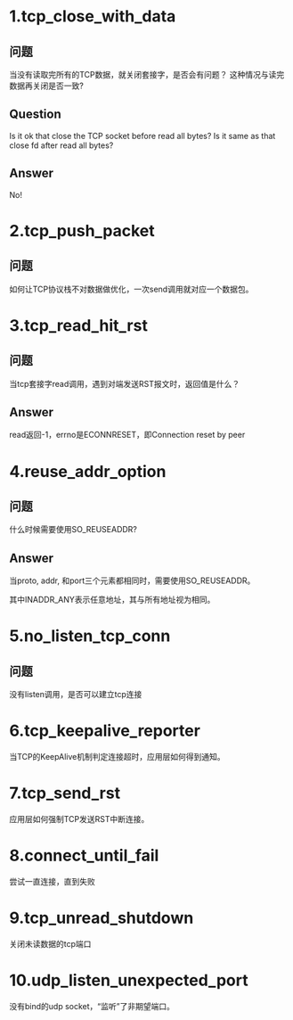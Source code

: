 # 1.tcp_close_with_data

## 问题

当没有读取完所有的TCP数据，就关闭套接字，是否会有问题？
这种情况与读完数据再关闭是否一致?

## Question

Is it ok that close the TCP socket before read all bytes?
Is it same as that close fd after read all bytes?

## Answer
No!

# 2.tcp_push_packet

## 问题

如何让TCP协议栈不对数据做优化，一次send调用就对应一个数据包。


# 3.tcp_read_hit_rst

## 问题


当tcp套接字read调用，遇到对端发送RST报文时，返回值是什么？

## Answer

read返回-1，errno是ECONNRESET，即Connection reset by peer


# 4.reuse_addr_option


## 问题


什么时候需要使用SO_REUSEADDR?


## Answer


当proto, addr, 和port三个元素都相同时，需要使用SO_REUSEADDR。

其中INADDR_ANY表示任意地址，其与所有地址视为相同。


# 5.no_listen_tcp_conn  

## 问题  
没有listen调用，是否可以建立tcp连接


# 6.tcp_keepalive_reporter
当TCP的KeepAlive机制判定连接超时，应用层如何得到通知。  



# 7.tcp_send_rst  
应用层如何强制TCP发送RST中断连接。 


# 8.connect_until_fail
尝试一直连接，直到失败

# 9.tcp_unread_shutdown
关闭未读数据的tcp端口

# 10.udp_listen_unexpected_port
没有bind的udp socket，“监听”了非期望端口。

